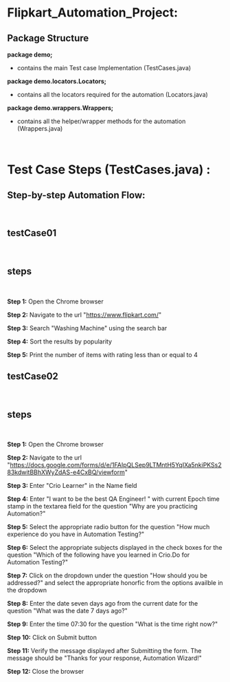 # Flipkart_Automation_Project:


## Package Structure 

**package demo;** 
- contains the main Test case Implementation (TestCases.java)
 
**package demo.locators.Locators;**
- contains all the locators required for the automation (Locators.java)
  
**package demo.wrappers.Wrappers;**
- contains all the helper/wrapper methods for the automation (Wrappers.java)

<br>


# Test Case Steps (TestCases.java) :
## Step-by-step Automation Flow: 
<br>

## testCase01
<br>

## steps
<br>

**Step 1:** Open the Chrome browser

**Step 2:** Navigate to the url "https://www.flipkart.com/"

**Step 3:** Search "Washing Machine" using the search bar

**Step 4:** Sort the results by popularity 

**Step 5:** Print the number of items with rating less than or equal to 4


## testCase02
<br>

## steps
<br>

**Step 1:** Open the Chrome browser

**Step 2:** Navigate to the url "https://docs.google.com/forms/d/e/1FAIpQLSep9LTMntH5YqIXa5nkiPKSs283kdwitBBhXWyZdAS-e4CxBQ/viewform"

**Step 3:** Enter "Crio Learner" in the Name field

**Step 4:** Enter "I want to be the best QA Engineer! " with current Epoch time stamp in the textarea field for the question "Why are you practicing Automation?" 

**Step 5:** Select the appropriate radio button for the question "How much experience do you have in Automation Testing?"

**Step 6:** Select the appropriate subjects displayed in the check boxes for the question "Which of the following have you learned in Crio.Do for Automation Testing?"

**Step 7:** Click on the dropdown under the question "How should you be addressed?" and select the appropriate honorfic from the options availble in the dropdown 

**Step 8:** Enter the date seven days ago from the current date for the question "What was the date 7 days ago?"

**Step 9:** Enter the time 07:30 for the question "What is the time right now?"

**Step 10:** Click on Submit button

**Step 11:** Verify the message displayed after Submitting the form. The message should be "Thanks for your response, Automation Wizard!"

**Step 12:** Close the browser





